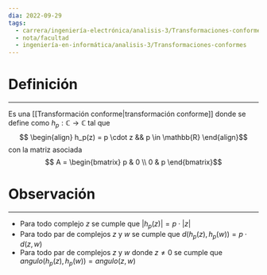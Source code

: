 ```yaml
---
dia: 2022-09-29
tags:
  - carrera/ingeniería-electrónica/analisis-3/Transformaciones-conformes
  - nota/facultad
  - ingeniería-en-informática/analisis-3/Transformaciones-conformes
---
```

# Definición
---
Es una [[Transformación conforme|transformación conforme]] donde se define como $h_p : \mathbb{C} \to \mathbb{C}$ tal que $$
\begin{align} 
	h_p(z) = p \cdot z && p \in \mathbb{R}
\end{align}$$
con la matriz asociada $$ A  = \begin{bmatrix} 
	p & 0 \\
	0 & p
\end{bmatrix}$$

# Observación
---
* Para todo complejo $z$ se cumple que $|h_p(z)| = p \cdot |z|$
* Para todo par de complejos $z$ y $w$ se cumple que $d(h_p(z), h_p(w)) = p\cdot d(z, w)$
* Para todo par de complejos $z$ y $w$ donde $z \ne 0$ se cumple que $angulo(h_p(z), h_p(w)) = angulo(z, w)$